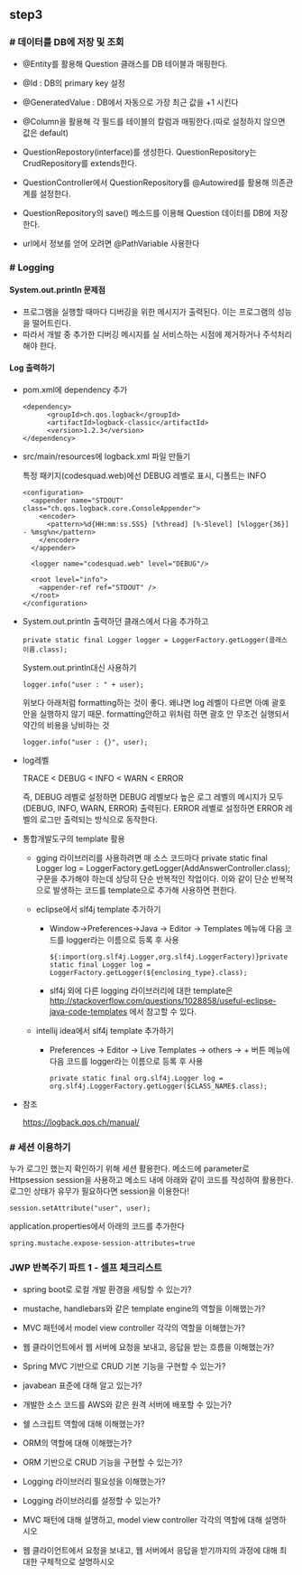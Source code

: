 ## step3

### # 데이터를 DB에 저장 및 조회

- @Entity를 활용해 Question 클래스를 DB 테이블과 매핑한다.

- @Id : DB의 primary key 설정

- @GeneratedValue : DB에서 자동으로 가장 최근 값을 +1 시킨다

- @Column을 활용해 각 필드를 테이블의 칼럼과 매핑한다.(따로 설정하지 않으면 값은 default)

- QuestionRepostory(interface)를 생성한다. QuestionRepository는 CrudRepository를 extends한다.

- QuestionController에서 QuestionRepository를 @Autowired를 활용해 의존관계를 설정한다.

- QuestionRepository의 save() 메소드를 이용해 Question 데이터를 DB에 저장한다.

- url에서 정보를 얻어 오려면 @PathVariable 사용한다

  

### # Logging

#### System.out.println 문제점

- 프로그램을 실행할 때마다 디버깅을 위한 메시지가 출력된다. 이는 프로그램의 성능을 떨어트린다.
- 따라서 개발 중 추가한 디버깅 메시지를 실 서비스하는 시점에 제거하거나 주석처리해야 한다.



#### Log 출력하기

- pom.xml에 dependency 추가

  ```
  <dependency>
  		<groupId>ch.qos.logback</groupId>
  		<artifactId>logback-classic</artifactId>
  		<version>1.2.3</version>
  </dependency>
  ```

  

- src/main/resources에 logback.xml 파일 만들기

  특정 패키지(codesquad.web)에선 DEBUG 레벨로 표시, 디폴트는 INFO

  ```
  <configuration>
    <appender name="STDOUT" class="ch.qos.logback.core.ConsoleAppender">
      <encoder>
        <pattern>%d{HH:mm:ss.SSS} [%thread] [%-5level] [%logger{36}] - %msg%n</pattern>
      </encoder>
    </appender>
    
    <logger name="codesquad.web" level="DEBUG"/>
  
    <root level="info">
      <appender-ref ref="STDOUT" />
    </root>
  </configuration>
  ```

  

- System.out.println 출력하던 클래스에서 다음 추가하고

  ```
  private static final Logger logger = LoggerFactory.getLogger(클래스이름.class);
  ```

  System.out.println대신 사용하기

  ```
  logger.info("user : " + user);
  ```

  위보다 아래처럼 formatting하는 것이 좋다. 왜냐면 log 레벨이 다르면 아예 괄호 안을 실행하지 않기 때문. formatting안하고 위처럼 하면 괄호 안 무조건 실행되서 약간의 비용을 낭비하는 것

  ```
  logger.info("user : {}", user);
  ```

  

- log레벨

  

  TRACE < DEBUG < INFO < WARN < ERROR

  

  즉, DEBUG 레벨로 설정하면 DEBUG 레벨보다 높은 로그 레벨의 메시지가 모두(DEBUG, INFO, WARN, ERROR) 출력된다. ERROR 레벨로 설정하면 ERROR 레벨의 로그만 출력되는 방식으로 동작한다.



- 통합개발도구의 template 활용

  

  - gging 라이브러리를 사용하려면 매 소스 코드마다 private static final Logger log = 			LoggerFactory.getLogger(AddAnswerController.class); 구문을 추가해야 하는데 상당히 단순 반복적인 작업이다. 이와 같이 단순 반복적으로 발생하는 코드를 template으로 추가해 사용하면 편한다.

    

  - eclipse에서 slf4j template 추가하기

    - Window->Preferences->Java -> Editor -> Templates 메뉴에 다음 코드를 logger라는 이름으로 등록 후 사용

      ```
      ${:import(org.slf4j.Logger,org.slf4j.LoggerFactory)}private static final Logger log = LoggerFactory.getLogger(${enclosing_type}.class);
      ```

      

    - slf4j 외에 다른 logging 라이브러리에 대한 template은 <http://stackoverflow.com/questions/1028858/useful-eclipse-java-code-templates> 에서 참고할 수 있다.

      

  - intellij idea에서 slf4j template 추가하기

    - Preferences -> Editor -> Live Templates -> others -> + 버튼 메뉴에 다음 코드를 logger라는 이름으로 등록 후 사용

      ```
      private static final org.slf4j.Logger log = org.slf4j.LoggerFactory.getLogger($CLASS_NAME$.class);
      ```



- 참조

  https://logback.qos.ch/manual/



### # 세션 이용하기

누가 로그인 했는지 확인하기 위해 세션 활용한다. 메소드에 parameter로 Httpsession session을 사용하고 메소드 내에 아래와 같이 코드를 작성하여 활용한다. 로그인 상태가 유무가 필요하다면 session을 이용한다!

```
session.setAttribute("user", user);
```



application.properties에서 아래의 코드를 추가한다

```
spring.mustache.expose-session-attributes=true
```



### JWP 반복주기 파트 1 - 셀프 체크리스트



* spring boot로 로컬 개발 환경을 세팅할 수 있는가?



* mustache, handlebars와 같은 template engine의 역할을 이해했는가?



* MVC 패턴에서 model view controller 각각의 역할을 이해했는가?



* 웹 클라이언트에서 웹 서버에 요청을 보내고, 응답을 받는 흐름을 이해했는가?



* Spring MVC 기반으로 CRUD 기본 기능을 구현할 수 있는가?



* javabean 표준에 대해 알고 있는가?



* 개발한 소스 코드를 AWS와 같은 원격 서버에 배포할 수 있는가?



* 쉘 스크립트 역할에 대해 이해했는가?



* ORM의 역할에 대해 이해했는가?



* ORM 기반으로 CRUD 기능을 구현할 수 있는가?



* Logging 라이브러리 필요성을 이해했는가?



* Logging 라이브러리를 설정할 수 있는가?



* MVC 패턴에 대해 설명하고, model view controller 각각의 역할에 대해 설명하시오



* 웹 클라이언트에서 요청을 보내고, 웹 서버에서 응답을 받기까지의 과정에 대해 최대한 구체적으로 설명하시오

